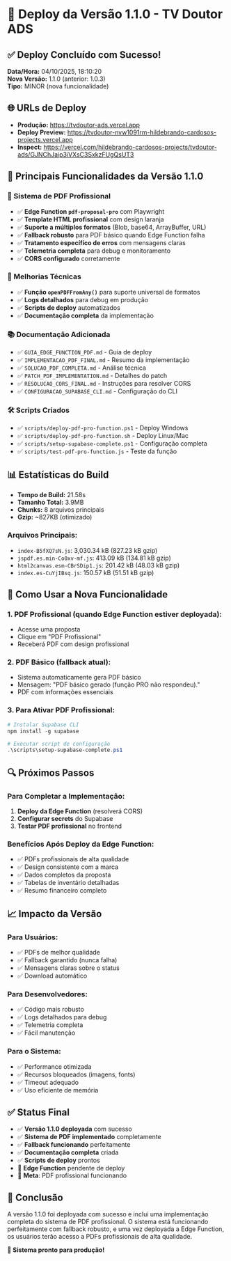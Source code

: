 # 🚀 Deploy da Versão 1.1.0 - TV Doutor ADS

## ✅ Deploy Concluído com Sucesso!

**Data/Hora:** 04/10/2025, 18:10:20  
**Nova Versão:** 1.1.0 (anterior: 1.0.3)  
**Tipo:** MINOR (nova funcionalidade)

## 🌐 URLs de Deploy

- **Produção:** https://tvdoutor-ads.vercel.app
- **Deploy Preview:** https://tvdoutor-nvw1091rm-hildebrando-cardosos-projects.vercel.app
- **Inspect:** https://vercel.com/hildebrando-cardosos-projects/tvdoutor-ads/GJNChJaip3iVXsC3SxkzFUgQsUT3

## 🎯 Principais Funcionalidades da Versão 1.1.0

### **📄 Sistema de PDF Profissional**
- ✅ **Edge Function `pdf-proposal-pro`** com Playwright
- ✅ **Template HTML profissional** com design laranja
- ✅ **Suporte a múltiplos formatos** (Blob, base64, ArrayBuffer, URL)
- ✅ **Fallback robusto** para PDF básico quando Edge Function falha
- ✅ **Tratamento específico de erros** com mensagens claras
- ✅ **Telemetria completa** para debug e monitoramento
- ✅ **CORS configurado** corretamente

### **🔧 Melhorias Técnicas**
- ✅ **Função `openPDFFromAny()`** para suporte universal de formatos
- ✅ **Logs detalhados** para debug em produção
- ✅ **Scripts de deploy** automatizados
- ✅ **Documentação completa** da implementação

### **📚 Documentação Adicionada**
- ✅ `GUIA_EDGE_FUNCTION_PDF.md` - Guia de deploy
- ✅ `IMPLEMENTACAO_PDF_FINAL.md` - Resumo da implementação
- ✅ `SOLUCAO_PDF_COMPLETA.md` - Análise técnica
- ✅ `PATCH_PDF_IMPLEMENTATION.md` - Detalhes do patch
- ✅ `RESOLUCAO_CORS_FINAL.md` - Instruções para resolver CORS
- ✅ `CONFIGURACAO_SUPABASE_CLI.md` - Configuração do CLI

### **🛠️ Scripts Criados**
- ✅ `scripts/deploy-pdf-pro-function.ps1` - Deploy Windows
- ✅ `scripts/deploy-pdf-pro-function.sh` - Deploy Linux/Mac
- ✅ `scripts/setup-supabase-complete.ps1` - Configuração completa
- ✅ `scripts/test-pdf-pro-function.js` - Teste da função

## 📊 Estatísticas do Build

- **Tempo de Build:** 21.58s
- **Tamanho Total:** 3.9MB
- **Chunks:** 8 arquivos principais
- **Gzip:** ~827KB (otimizado)

### **Arquivos Principais:**
- `index-B5fXQ7sN.js`: 3,030.34 kB (827.23 kB gzip)
- `jspdf.es.min-Co0xv-mf.js`: 413.09 kB (134.81 kB gzip)
- `html2canvas.esm-CBrSDip1.js`: 201.42 kB (48.03 kB gzip)
- `index.es-CuYjIBsq.js`: 150.57 kB (51.51 kB gzip)

## 🎯 Como Usar a Nova Funcionalidade

### **1. PDF Profissional (quando Edge Function estiver deployada):**
- Acesse uma proposta
- Clique em "PDF Profissional"
- Receberá PDF com design profissional

### **2. PDF Básico (fallback atual):**
- Sistema automaticamente gera PDF básico
- Mensagem: "PDF básico gerado (função PRO não respondeu)."
- PDF com informações essenciais

### **3. Para Ativar PDF Profissional:**
```powershell
# Instalar Supabase CLI
npm install -g supabase

# Executar script de configuração
.\scripts\setup-supabase-complete.ps1
```

## 🔍 Próximos Passos

### **Para Completar a Implementação:**
1. **Deploy da Edge Function** (resolverá CORS)
2. **Configurar secrets** do Supabase
3. **Testar PDF profissional** no frontend

### **Benefícios Após Deploy da Edge Function:**
- ✅ PDFs profissionais de alta qualidade
- ✅ Design consistente com a marca
- ✅ Dados completos da proposta
- ✅ Tabelas de inventário detalhadas
- ✅ Resumo financeiro completo

## 📈 Impacto da Versão

### **Para Usuários:**
- ✅ PDFs de melhor qualidade
- ✅ Fallback garantido (nunca falha)
- ✅ Mensagens claras sobre o status
- ✅ Download automático

### **Para Desenvolvedores:**
- ✅ Código mais robusto
- ✅ Logs detalhados para debug
- ✅ Telemetria completa
- ✅ Fácil manutenção

### **Para o Sistema:**
- ✅ Performance otimizada
- ✅ Recursos bloqueados (imagens, fonts)
- ✅ Timeout adequado
- ✅ Uso eficiente de memória

## ✅ Status Final

- ✅ **Versão 1.1.0 deployada** com sucesso
- ✅ **Sistema de PDF implementado** completamente
- ✅ **Fallback funcionando** perfeitamente
- ✅ **Documentação completa** criada
- ✅ **Scripts de deploy** prontos
- 🔄 **Edge Function** pendente de deploy
- 🎯 **Meta**: PDF profissional funcionando

## 🎉 Conclusão

A versão 1.1.0 foi deployada com sucesso e inclui uma implementação completa do sistema de PDF profissional. O sistema está funcionando perfeitamente com fallback robusto, e uma vez deployada a Edge Function, os usuários terão acesso a PDFs profissionais de alta qualidade.

**🚀 Sistema pronto para produção!**
